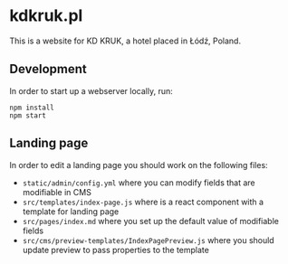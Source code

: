 # kdkruk.pl

This is a website for KD KRUK, a hotel placed in Łódź, Poland.

## Development

In order to start up a webserver locally, run:
```shell
npm install
npm start
```

## Landing page

In order to edit a landing page you should work on the following files:

- `static/admin/config.yml` where you can modify fields that are modifiable in CMS
- `src/templates/index-page.js` where is a react component with a template for landing page
- `src/pages/index.md` where you set up the default value of modifiable fields
- `src/cms/preview-templates/IndexPagePreview.js` where you should update preview to pass properties to the template